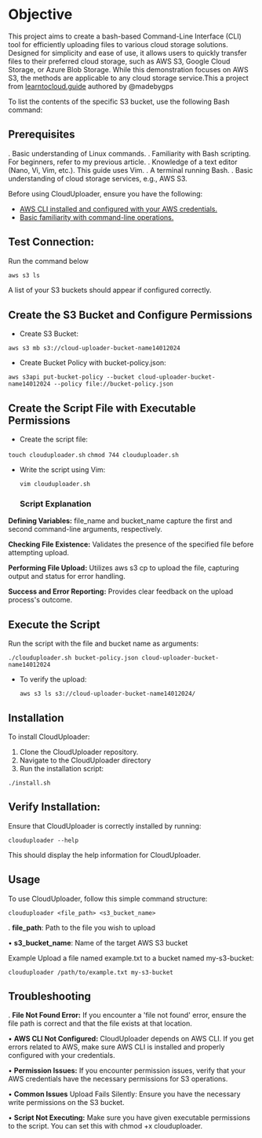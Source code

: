 # Objective

This project aims to create a bash-based Command-Line Interface (CLI) tool for efficiently uploading files to various cloud storage solutions. Designed for simplicity and ease of use, it allows users to quickly transfer files to their preferred cloud storage, such as AWS S3, Google Cloud Storage, or Azure Blob Storage. While this demonstration focuses on AWS S3, the methods are applicable to any cloud storage service.This a project from [learntocloud.guide](https://learntocloud.guide/) authored by @madebygps

To list the contents of the specific S3 bucket, use the following Bash command:


## Prerequisites

. Basic understanding of Linux commands.
. Familiarity with Bash scripting. For beginners, refer to my previous article.
. Knowledge of a text editor (Nano, Vi, Vim, etc.). This guide uses Vim.
. A terminal running Bash.
. Basic understanding of cloud storage services, e.g., AWS S3.


Before using CloudUploader, ensure you have the following:


+ [AWS CLI installed and configured with your AWS credentials.](https://docs.aws.amazon.com/cli/latest/userguide/cli-chap-configure.html)
+ [Basic familiarity with command-line operations.](https://www.codecademy.com/article/command-line-commands)

## Test Connection:

Run the command below

```bash
aws s3 ls
```



 A list of your S3 buckets should appear if configured correctly.

 ## Create the S3 Bucket and Configure Permissions

 + Create S3 Bucket:

``` aws s3 mb s3://cloud-uploader-bucket-name14012024 ```

 + Create Bucket Policy with bucket-policy.json:

 ``` aws s3api put-bucket-policy --bucket cloud-uploader-bucket-name14012024 --policy file://bucket-policy.json ```

 ## Create the Script File with Executable Permissions

  + Create the script file:

``` touch clouduploader.sh ```
``` chmod 744 clouduploader.sh ```

+ Write the script using Vim:

  ``` vim clouduploader.sh ```

  ### Script Explanation
  
__Defining Variables:__ file_name and bucket_name capture the first and second command-line arguments, respectively.

__Checking File Existence:__ Validates the presence of the specified file before attempting upload.

__Performing File Upload:__ Utilizes aws s3 cp to upload the file, capturing output and status for error handling.

__Success and Error Reporting:__ Provides clear feedback on the upload process's outcome.  


## Execute the Script

Run the script with the file and bucket name as arguments:

``` ./clouduploader.sh bucket-policy.json cloud-uploader-bucket-name14012024 ```

+ To verify the upload:

   ``` aws s3 ls s3://cloud-uploader-bucket-name14012024/ ```
  
## Installation

To install CloudUploader:

1. Clone the CloudUploader repository.
2. Navigate to the CloudUploader directory
3. Run the installation script:


```./install.sh ```


## Verify Installation:

Ensure that CloudUploader is correctly installed by running:


``` clouduploader --help ```


This should display the help information for CloudUploader.

## Usage
To use CloudUploader, follow this simple command structure:


```clouduploader <file_path> <s3_bucket_name>```


. __file_path__: Path to the file you wish to upload

• __s3_bucket_name__: Name of the target AWS S3 bucket

Example
Upload a file named example.txt to a bucket named my-s3-bucket:



``` clouduploader /path/to/example.txt my-s3-bucket ```



## Troubleshooting

. __File Not Found Error:__
If you encounter a 'file not found' error, ensure the file path is correct and that the file exists at that location.

• __AWS CLI Not Configured:__
CloudUploader depends on AWS CLI. If you get errors related to AWS, make sure AWS CLI is installed and properly configured with your credentials.

• __Permission Issues:__
If you encounter permission issues, verify that your AWS credentials have the necessary permissions for S3 operations.

• __Common Issues__
Upload Fails Silently:
Ensure you have the necessary write permissions on the S3 bucket.

• __Script Not Executing:__
Make sure you have given executable permissions to the script. You can set this with chmod +x clouduploader.


